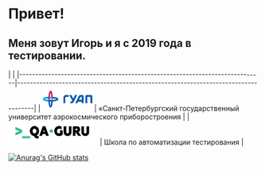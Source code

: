 # Привет!

## Меня зовут Игорь и я с 2019 года в тестировании.

|                                                                                                                                    |
|----------------------------------------------------------------------------|-----------------------------------------------------------------------------------|
| <img title="SUAI" src="images/logo/guap.png" height="48" width="100">      | «Санкт-Петербургский государственный университет аэрокосмического приборостроения |
| <img title="SUAI" src="images/logo/qa-guru80.png" height="48" width="180"> | Школа по автоматизации тестирования                                               |

[![Anurag's GitHub stats](https://github-readme-stats.vercel.app/api?username=Bigwatch86)](https://github.com/Bigwatch86/github-readme-stats)
